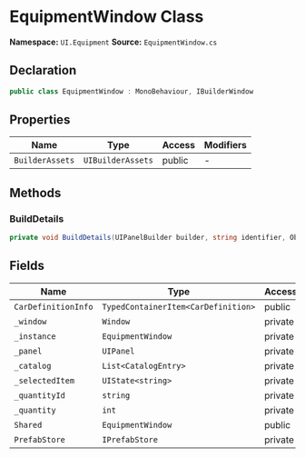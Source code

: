 # EquipmentWindow Class

**Namespace:** `UI.Equipment`
**Source:** `EquipmentWindow.cs`

## Declaration

```csharp
public class EquipmentWindow : MonoBehaviour, IBuilderWindow
```

## Properties

| Name | Type | Access | Modifiers |
|------|------|--------|-----------|
| `BuilderAssets` | `UIBuilderAssets` | public | - |

## Methods

### BuildDetails

```csharp
private void BuildDetails(UIPanelBuilder builder, string identifier, ObjectMetadata metadata, DieselLocomotiveDefinition def)
```

## Fields

| Name | Type | Access | Modifiers |
|------|------|--------|-----------|
| `CarDefinitionInfo` | `TypedContainerItem<CarDefinition>` | public | - |
| `_window` | `Window` | private | - |
| `_instance` | `EquipmentWindow` | private | `static` |
| `_panel` | `UIPanel` | private | - |
| `_catalog` | `List<CatalogEntry>` | private | `readonly` |
| `_selectedItem` | `UIState<string>` | private | `readonly` |
| `_quantityId` | `string` | private | - |
| `_quantity` | `int` | private | - |
| `Shared` | `EquipmentWindow` | public | `static` |
| `PrefabStore` | `IPrefabStore` | private | - |

